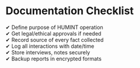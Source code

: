 # Documentation Checklist

✔ Define purpose of HUMINT operation  
✔ Get legal/ethical approvals if needed  
✔ Record source of every fact collected  
✔ Log all interactions with date/time  
✔ Store interviews, notes securely  
✔ Backup reports in encrypted formats  
